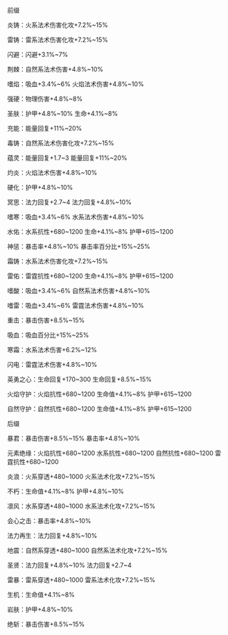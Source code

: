 前缀

炎铸：火系法术伤害化攻+7.2%~15%

雷铸：雷系法术伤害化攻+7.2%~15%

闪避：闪避+3.1%~7%

荆棘：自然系法术伤害+4.8%~10%

嗜焰：吸血+3.4%~6%   火焰法术伤害+4.8%~10%

强硬：物理伤害+4.8%~8%

圣肤：护甲+4.8%~10%   生命+4.1%~8%

充能：能量回复+11%~20%

毒铸：自然系法术伤害化攻+7.2%~15%

蕴灵：能量回复+1.7~3   能量回复+11%~20%

灼炎：火焰法术伤害+4.8%~10%

硬化：护甲+4.8%~10%

冥思：法力回复+2.7~4   法力回复+4.8%~10%

嗜寒：吸血+3.4%~6%    水系法术伤害+4.8%~10%

水佑：水系抗性+680~1200   生命+4.1%~8%   护甲+615~1200

神惩：暴击率+4.8%~10%   暴击率百分比+15%~25%

霜铸：水系法术伤害化攻+7.2%~15%

雷佑：雷霆抗性+680~1200   生命+4.1%~8%   护甲+615~1200

嗜酸：吸血+3.4%~6%    自然系法术伤害+4.8%~10%

嗜雷：吸血+3.4%~6%   雷霆法术伤害+4.8%~10%

重击：暴击伤害+8.5%~15%

吸血：吸血百分比+15%~25%

寒霜：水系法术伤害+6.2%~12%

闪电：雷霆法术伤害+4.8%~10%

英勇之心：生命回复+170~300   生命回复+8.5%~15%

火焰守护：火焰抗性+680~1200   生命值+4.1%~8%   护甲+615~1200

自然守护：自然抗性+680~1200   生命值+4.1%~8%   护甲+615~1200

 

后缀

暴君：暴击伤害+8.5%~15%   暴击率+4.8%~10%

元素绝缘：火焰抗性+680~1200   水系抗性+680~1200   自然抗性+680~1200   雷霆抗性+680~1200  

炎浪：火系穿透+480~1000   火系法术化攻+7.2%~15%

不朽：生命值+4.1%~8%   护甲+4.8%~10%

凛风：水系穿透+480~1000   水系法术化攻+7.2%~15%

会心之击：暴击率+4.8%~10%

法力再生：法力回复+4.8%~10%

地震：自然系穿透+480~1000   自然系法术化攻+7.2%~15%

圣贤：法力回复+4.8%~10%   法力回复+2.7~4

雷暴：雷系穿透+480~1000   雷系法术化攻+7.2%~15%

生机：生命值+4.1%~8%

岩肤：护甲+4.8%~10%

绝斩：暴击伤害+8.5%~15%